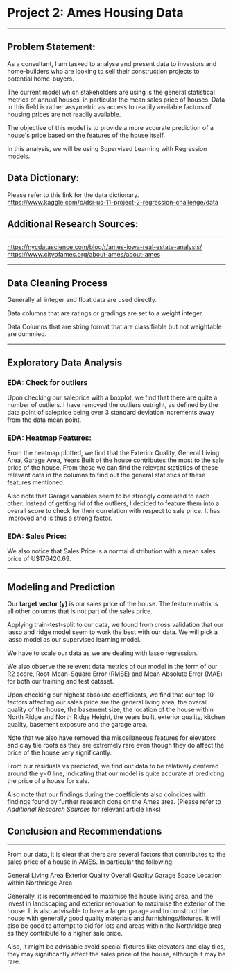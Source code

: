 # Project 2: Ames Housing Data
---  

## Problem Statement:

As a consultant, I am tasked to analyse and present data to investors and home-builders who are looking to sell their construction projects to potential home-buyers.  

The current model which stakeholders are using is the general statistical metrics of annual houses, in particular the mean sales price of houses. Data in this field is rather assymetric as access to readily available factors of housing prices are not readily available.  

The objective of this model is to provide a more accurate prediction of a house's price based on the features of the house itself.  

In this analysis, we will be using Supervised Learning with Regression models.  

## Data Dictionary:

Please refer to this link for the data dictionary.
https://www.kaggle.com/c/dsi-us-11-project-2-regression-challenge/data


## Additional Research Sources:
--- 
https://nycdatascience.com/blog/r/ames-iowa-real-estate-analysis/  
https://www.cityofames.org/about-ames/about-ames  

---
## Data Cleaning Process  

Generally all integer and float data are used directly.

Data columns that are ratings or gradings are set to a weight integer.

Data Columns that are string format that are classifiable but not weightable are dummied.

---
## Exploratory Data Analysis

### EDA: Check for outliers

Upon checking our saleprice with a boxplot, we find that there are quite a number of outliers. I have removed the outliers outright, as defined by the data point of saleprice being over 3 standard deviation increments away from the data mean point.

### EDA: Heatmap Features:

From the heatmap plotted, we find that the Exterior Quality, General Living Area, Garage Area, Years Built of the house contributes the most to the sale price of the house. From these we can find the relevant statistics of these relevant data in the columns to find out the general statistics of these features mentioned.

Also note that Garage variables seem to be strongly correlated to each other. Instead of getting rid of the outliers, I decided to feature them into a overall score to check for their correlation with respect to sale price. It has improved and is thus a strong factor.

### EDA: Sales Price:

We also notice that Sales Price is a normal distribution with a mean sales price of U$176420.69. 

---
## Modeling and Prediction

Our **target vector (y)** is our sales price of the house. The feature matrix is all other columns that is not part of the sales price.  

Applying train-test-split to our data, we found from cross validation that our lasso and ridge model seem to work the best with our data. We will pick a lasso model as our supervised learning model.

We have to scale our data as we are dealing with lasso regression.

We also observe the relevent data metrics of our model in the form of our R2 score, Root-Mean-Square Error (RMSE) and Mean Absolute Error (MAE) for both our training and test dataset.

Upon checking our highest absolute coefficients, we find that our top 10 factors affecting our sales price are the general living area, the overall quality of the house, the basement size, the location of the house within North Ridge and North Ridge Height, the years built, exterior quality, kitchen quality, basement exposure and the garage area.

Note that we also have removed the miscellaneous features for elevators and clay tile roofs as they are extremely rare even though they do affect the price of the house very significantly.

From our residuals vs predicted, we find our data to be relatively centered around the y=0 line, indicating that our model is quite accurate at predicting the price of a house for sale. 

Also note that our findings during the coefficients also coincides with findings found by further research done on the Ames area. (Please refer to *Additional Research Sources* for relevant article links)


## Conclusion and Recommendations
---
From our data, it is clear that there are several factors that contributes to the sales price of a house in AMES. In particular the following:

General Living Area
Exterior Quality
Overall Quality
Garage Space
Location within Northridge Area

Generally, it is recommended to maximise the house living area, and the invest in landscaping and exterior renovation to maximise the exterior of the house. It is also advisable to have a larger garage and to construct the house with generally good quality materials and furnishings/fixtures. It will also be good to attempt to bid for lots and areas within the Northridge area as they contribute to a higher sale price.

Also, it might be advisable avoid special fixtures like elevators and clay tiles, they may significantly affect the sales price of the house, although it may be rare.